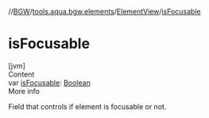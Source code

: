 //[BGW](../../../index.md)/[tools.aqua.bgw.elements](../index.md)/[ElementView](index.md)/[isFocusable](is-focusable.md)



# isFocusable  
[jvm]  
Content  
var [isFocusable](is-focusable.md): [Boolean](https://kotlinlang.org/api/latest/jvm/stdlib/kotlin/-boolean/index.html)  
More info  


Field that controls if element is focusable or not.

  



